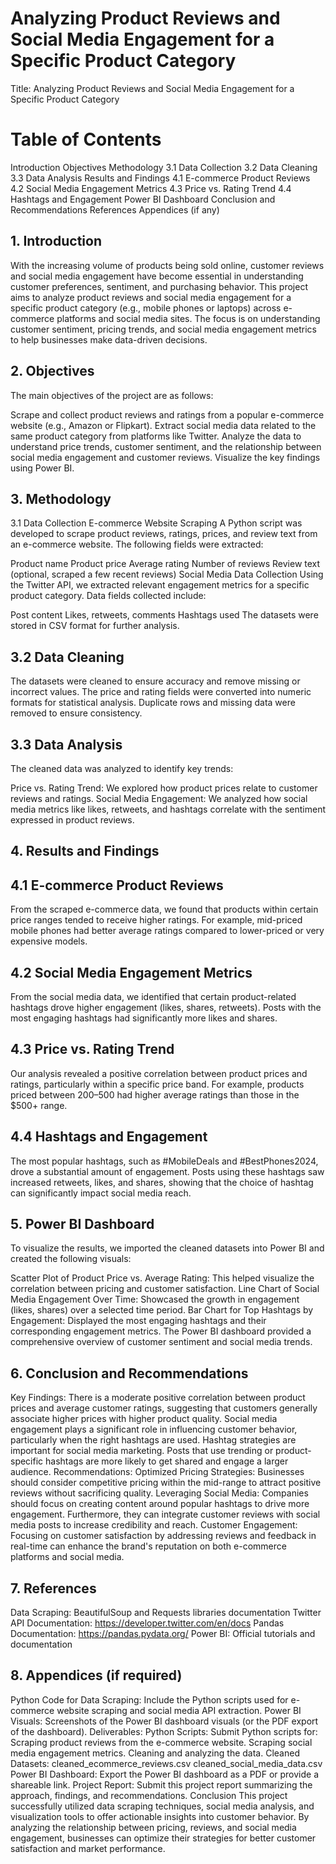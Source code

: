  # Analyzing Product Reviews and Social Media Engagement for a Specific Product Category
Title:
Analyzing Product Reviews and Social Media Engagement for a Specific Product Category

# Table of Contents
Introduction
Objectives
Methodology
3.1 Data Collection
3.2 Data Cleaning
3.3 Data Analysis
Results and Findings
4.1 E-commerce Product Reviews
4.2 Social Media Engagement Metrics
4.3 Price vs. Rating Trend
4.4 Hashtags and Engagement
Power BI Dashboard
Conclusion and Recommendations
References
Appendices (if any) 
## 1. Introduction
With the increasing volume of products being sold online, customer reviews and social media engagement have become essential in understanding customer preferences, sentiment, and purchasing behavior. This project aims to analyze product reviews and social media engagement for a specific product category (e.g., mobile phones or laptops) across e-commerce platforms and social media sites. The focus is on understanding customer sentiment, pricing trends, and social media engagement metrics to help businesses make data-driven decisions.

## 2. Objectives
The main objectives of the project are as follows:

Scrape and collect product reviews and ratings from a popular e-commerce website (e.g., Amazon or Flipkart).
Extract social media data related to the same product category from platforms like Twitter.
Analyze the data to understand price trends, customer sentiment, and the relationship between social media engagement and customer reviews.
Visualize the key findings using Power BI.
## 3. Methodology
3.1 Data Collection
E-commerce Website Scraping
A Python script was developed to scrape product reviews, ratings, prices, and review text from an e-commerce website. The following fields were extracted:

Product name
Product price
Average rating
Number of reviews
Review text (optional, scraped a few recent reviews)
Social Media Data Collection
Using the Twitter API, we extracted relevant engagement metrics for a specific product category. Data fields collected include:

Post content
Likes, retweets, comments
Hashtags used
The datasets were stored in CSV format for further analysis.

## 3.2 Data Cleaning
The datasets were cleaned to ensure accuracy and remove missing or incorrect values. The price and rating fields were converted into numeric formats for statistical analysis. Duplicate rows and missing data were removed to ensure consistency.

## 3.3 Data Analysis
The cleaned data was analyzed to identify key trends:

Price vs. Rating Trend: We explored how product prices relate to customer reviews and ratings.
Social Media Engagement: We analyzed how social media metrics like likes, retweets, and hashtags correlate with the sentiment expressed in product reviews.
## 4. Results and Findings
## 4.1 E-commerce Product Reviews
From the scraped e-commerce data, we found that products within certain price ranges tended to receive higher ratings. For example, mid-priced mobile phones had better average ratings compared to lower-priced or very expensive models.

## 4.2 Social Media Engagement Metrics
From the social media data, we identified that certain product-related hashtags drove higher engagement (likes, shares, retweets). Posts with the most engaging hashtags had significantly more likes and shares.

## 4.3 Price vs. Rating Trend
Our analysis revealed a positive correlation between product prices and ratings, particularly within a specific price band. For example, products priced between $200–$500 had higher average ratings than those in the $500+ range.

## 4.4 Hashtags and Engagement
The most popular hashtags, such as #MobileDeals and #BestPhones2024, drove a substantial amount of engagement. Posts using these hashtags saw increased retweets, likes, and shares, showing that the choice of hashtag can significantly impact social media reach.

## 5. Power BI Dashboard
To visualize the results, we imported the cleaned datasets into Power BI and created the following visuals:

Scatter Plot of Product Price vs. Average Rating: This helped visualize the correlation between pricing and customer satisfaction.
Line Chart of Social Media Engagement Over Time: Showcased the growth in engagement (likes, shares) over a selected time period.
Bar Chart for Top Hashtags by Engagement: Displayed the most engaging hashtags and their corresponding engagement metrics.
The Power BI dashboard provided a comprehensive overview of customer sentiment and social media trends.

## 6. Conclusion and Recommendations
Key Findings:
There is a moderate positive correlation between product prices and average customer ratings, suggesting that customers generally associate higher prices with higher product quality.
Social media engagement plays a significant role in influencing customer behavior, particularly when the right hashtags are used.
Hashtag strategies are important for social media marketing. Posts that use trending or product-specific hashtags are more likely to get shared and engage a larger audience.
Recommendations:
Optimized Pricing Strategies: Businesses should consider competitive pricing within the mid-range to attract positive reviews without sacrificing quality.
Leveraging Social Media: Companies should focus on creating content around popular hashtags to drive more engagement. Furthermore, they can integrate customer reviews with social media posts to increase credibility and reach.
Customer Engagement: Focusing on customer satisfaction by addressing reviews and feedback in real-time can enhance the brand's reputation on both e-commerce platforms and social media.
## 7. References
Data Scraping: BeautifulSoup and Requests libraries documentation
Twitter API Documentation: https://developer.twitter.com/en/docs
Pandas Documentation: https://pandas.pydata.org/
Power BI: Official tutorials and documentation
## 8. Appendices (if required)
Python Code for Data Scraping: Include the Python scripts used for e-commerce website scraping and social media API extraction.
Power BI Visuals: Screenshots of the Power BI dashboard visuals (or the PDF export of the dashboard).
Deliverables:
Python Scripts:
Submit Python scripts for:
Scraping product reviews from the e-commerce website.
Scraping social media engagement metrics.
Cleaning and analyzing the data.
Cleaned Datasets:
cleaned_ecommerce_reviews.csv
cleaned_social_media_data.csv
Power BI Dashboard:
Export the Power BI dashboard as a PDF or provide a shareable link.
Project Report:
Submit this project report summarizing the approach, findings, and recommendations.
Conclusion
This project successfully utilized data scraping techniques, social media analysis, and visualization tools to offer actionable insights into customer behavior. By analyzing the relationship between pricing, reviews, and social media engagement, businesses can optimize their strategies for better customer satisfaction and market performance.
